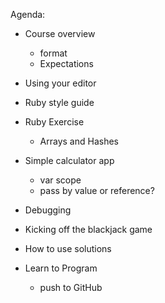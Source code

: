Agenda:
- Course overview
	- format
	- Expectations
- Using your editor
- Ruby style guide
- Ruby Exercise
	- Arrays and Hashes

- Simple calculator app
	- var scope
	- pass by value or reference?

- Debugging

- Kicking off the blackjack game
- How to use solutions
- Learn to Program
	- push to GitHub 